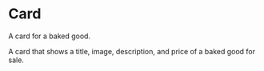 # Card

A card for a baked good.

A card that shows a title, image, description, and price of a baked good for sale.
